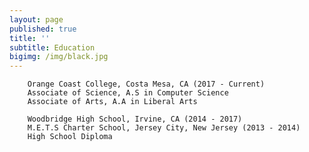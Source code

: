```yaml
---
layout: page
published: true
title: ''
subtitle: Education
bigimg: /img/black.jpg
---
```

		
 		
        Orange Coast College, Costa Mesa, CA (2017 - Current)
        Associate of Science, A.S in Computer Science 
        Associate of Arts, A.A in Liberal Arts
	    
        Woodbridge High School, Irvine, CA (2014 - 2017)
        M.E.T.S Charter School, Jersey City, New Jersey (2013 - 2014)
        High School Diploma
